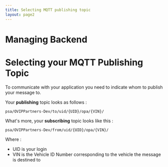 ```yaml
---
title: Selecting MQTT publishing topic
layout: page2
---
```


# Managing Backend

# Selecting your MQTT Publishing Topic

To communicate with your application you need to indicate whom to publish your message to.

Your **publishing** topic looks as follows :

`psa/OVIPPartners-Dev/to/uid/{UID}/opa/{VIN}/`  

What's more, your **subscribing** topic looks like this :

`psa/OVIPPartners-Dev/from/uid/{UID}/opa/{VIN}/`  

Where :
- UID is your login
- VIN is the Vehicle ID Number  corresponding to the vehicle the message is destined to